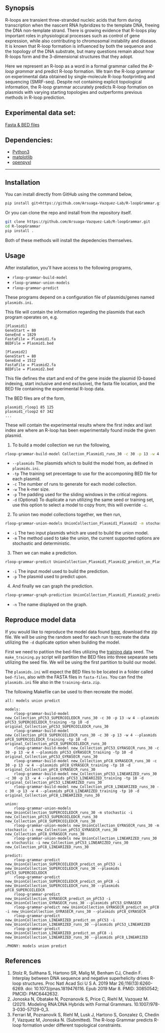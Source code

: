 ## Synopsis
R-loops are transient three-stranded nucleic acids that form during transcription when the nascent RNA hybridizes to the template DNA, freeing the DNA non-template strand. There is growing evidence that R-loops play important roles in physiological processes such as control of gene expression, while also contributing to chromosomal instability and disease. It is known that R-loop formation is influenced by both the sequence and the topology of the DNA substrate, but many questions remain about how R-loops form and the 3-dimensional structures that they adopt. 

Here we represent an R-loop as a word in a formal grammar called the _R-loop grammar_ and predict R-loop formation. We train the R-loop grammar on experimental data obtained by single-molecule R-loop footprinting and sequencing (SMRF-seq). Despite not containing explicit topological information, the R-loop grammar accurately predicts R-loop formation on plasmids with varying starting topologies and outperforms previous methods in R-loop prediction. 

<!---
Might need a reference for the abstract.
-->

## Experimental data set:
[Fasta & BED files](https://github.com/Arsuaga-Vazquez-Lab/R-loopGrammar/releases/download/v0.0.1-alpha/fasta_bed.zip)

## Dependencies:
- [Python3](https://www.python.org/downloads/)
- [matplotlib](https://pypi.org/project/matplotlib/)
- [openpyxl](https://pypi.org/project/openpyxl/)

_________________

## Installation
You can install directly from GitHub using the command below,
```sh
pip install git+https://github.com/Arsuaga-Vazquez-Lab/R-loopGrammar.git
```
Or you can clone the repo and install from the repository itself.
```sh
git clone https://github.com/Arsuaga-Vazquez-Lab/R-loopGrammar.git
cd R-loopGrammar
pip install .
```
Both of these methods will install the depedencies themselves.

## Usage

After installation, you'll have access to the following programs,
- `rloop-grammar-build-model`
- `rloop-grammar-union-models`
- `rloop-grammar-predict`

These programs depend on a configuration file of plasmids/genes named `plasmids.ini`.

This file will contain the information regarding the plasmids that each program operates on, 
e.g.
```
[Plasmid1]
GeneStart = 80
GeneEnd = 1829
FastaFile = Plasmid1.fa
BEDFile = Plasmid1.bed

[Plasmid2]
GeneStart = 80
GeneEnd = 1512
FastaFile = Plasmid2.fa
BEDFile = Plasmid2.bed
```
This file defines the start and end of the gene inside the plasmid (0-based indexing, start inclusive and end exclusive), the fasta file location, and the BED file containing the experimental R-loop data.

The BED files are of the form,
```
plasmid1_rloop1 85 125
plasmid1_rloop2 67 342
...
```
These will contain the experimental results where the first index and last index are where an R-loop has been experimentally found inside the given plasmid.

1. To build a model collection we run the following,
```sh
rloop-grammar-build-model Collection_Plasmid1_runs_30 -c 30 -p 13 -w 4 --plasmids Plasmid1 -tp 10
```
* `--plasmids` The plasmids which to build the model from, as defined in `plasmids.ini`.
* `-tp` The training set precentage to use for the accomponing BED file for each plasmid.
* `-c` The number of runs to generate for each model collection.
* `-w` The k-mer size.
* `-p` The padding used for the sliding windows in the critical regions.
* `-d` (Optional) To duplicate a run utilizing the same seed or training set, use this option to select a model to copy from; this will override `-c`.

2. To union two model collections together, we then run,
```sh
rloop-grammar-union-models UnionCollection_Plasmid1_Plasmid2 -m stochastic -i Collection_Plasmid1_runs_30 Collection_Plasmid2_runs_30
```
* `-i` The two input plasmids which are used to build the union model.
* `-m` The method used to take the union, the current supported options are stochastic and deterministic.
   
3. Then we can make a prediction.
```sh
rloop-grammar-predict UnionCollection_Plasmid1_Plasmid2_predict_on_Plasmid3 -i UnionCollection_Plasmid1_Plasmid2 --plasmids Plasmid3
```
* `-i` The input model used to build the prediction.
* `-p` The plasmid used to predict upon.

4. And finally we can graph the prediction.
```sh
rloop-grammar-graph-prediction UnionCollection_Plasmid1_Plasmid2_predict_on_Plasmid3 -n Prediction_Plasmid3
```
* `-n` The name displayed on the graph.

## Reproduce model data

If you would like to reproduce the model data found [here](https://github.com/Arsuaga-Vazquez-Lab/R-loopGrammar/releases/download/v0.0.1-alpha/model_data.zip), download the zip file.
We will be using the random seed for each run to recreate the data utilizing the `-d` duplicate option when building the model.

First we need to patition the bed-files utilizing the [training data](https://github.com/Arsuaga-Vazquez-Lab/R-loopGrammar/releases/download/v0.0.1-alpha/training-data.zip) seed.
The `make_training.py` script will partition the BED files into three sepearate sets utilizing the seed file. We will be using the first partition to build our model.

The `plasmids.ini` will expect the BED files to be located in a folder called `bed-files`, also with the FASTA files in `fasta-files`.
You can find the `plasmids.ini` file also in the `training-data.zip`.

The following Makefile can be used to then recreate the model.
```
all: models union predict

models:
	rloop-grammar-build-model new_Collection_pFC53_SUPERCOILEDCR_runs_30 -c 30 -p 13 -w 4 --plasmids pFC53_SUPERCOILEDCR_training -tp 10 -d original_Collection_pFC53_SUPERCOILEDCR_runs_30
	rloop-grammar-build-model new_Collection_pFC8_SUPERCOILEDCR_runs_30 -c 30 -p 13 -w 4 --plasmids pFC8_SUPERCOILEDCR_training -tp 10 -d original_Collection_pFC8_SUPERCOILEDCR_runs_30
	rloop-grammar-build-model new_Collection_pFC53_GYRASECR_runs_30 -c 30 -p 13 -w 4 --plasmids pFC53_GYRASECR_training -tp 10 -d original_Collection_pFC53_GYRASECR_runs_30
	rloop-grammar-build-model new_Collection_pFC8_GYRASECR_runs_30 -c 30 -p 13 -w 4 --plasmids pFC8_GYRASECR_training -tp 10 -d original_Collection_pFC8_GYRASECR_runs_30
	rloop-grammar-build-model new_Collection_pFC53_LINEARIZED_runs_30 -c 30 -p 13 -w 4 --plasmids pFC53_LINEARIZED_training -tp 10 -d original_Collection_pFC53_LINEARIZED_runs_30
	rloop-grammar-build-model new_Collection_pFC8_LINEARIZED_runs_30 -c 30 -p 13 -w 4 --plasmids pFC8_LINEARIZED_training -tp 10 -d original_Collection_pFC8_LINEARIZED_runs_30

union:
	rloop-grammar-union-models new_UnionCollection_SUPERCOILEDCR_runs_30 -m stochastic -i new_Collection_pFC53_SUPERCOILEDCR_runs_30 new_Collection_pFC8_SUPERCOILEDCR_runs_30
	rloop-grammar-union-models new_UnionCollection_GYRASECR_runs_30 -m stochastic -i new_Collection_pFC53_GYRASECR_runs_30 new_Collection_pFC8_GYRASECR_runs_30
	rloop-grammar-union-models new_UnionCollection_LINEARIZED_runs_30 -m stochastic -i new_Collection_pFC53_LINEARIZED_runs_30 new_Collection_pFC8_LINEARIZED_runs_30

predict:
	rloop-grammar-predict new_UnionCollection_SUPERCOILEDCR_predict_on_pFC53 -i new_UnionCollection_SUPERCOILEDCR_runs_30 --plasmids pFC53_SUPERCOILEDCR
	rloop-grammar-predict new_UnionCollection_SUPERCOILEDCR_predict_on_pFC8 -i new_UnionCollection_SUPERCOILEDCR_runs_30 --plasmids pFC8_SUPERCOILEDCR
	rloop-grammar-predict new_UnionCollection_GYRASECR_predict_on_pFC53 -i new_UnionCollection_GYRASECR_runs_30 --plasmids pFC53_GYRASECR
	rloop-grammar-predict new_UnionCollection_GYRASECR_predict_on_pFC8 -i new_UnionCollection_GYRASECR_runs_30 --plasmids pFC8_GYRASECR
	rloop-grammar-predict new_UnionCollection_LINEARIZED_predict_on_pFC53 -i new_UnionCollection_LINEARIZED_runs_30 --plasmids pFC53_LINEARIZED
	rloop-grammar-predict new_UnionCollection_LINEARIZED_predict_on_pFC8 -i new_UnionCollection_LINEARIZED_runs_30 --plasmids pFC8_LINEARIZED

.PHONY: models union predict
```

## References

1. Stolz R, Sulthana S, Hartono SR, Malig M, Benham CJ, Chedin F. Interplay between DNA sequence and negative superhelicity drives R-loop structures. Proc Natl Acad Sci U S A. 2019 Mar 26;116(13):6260-6269. doi: 10.1073/pnas.1819476116. Epub 2019 Mar 8. PMID: 30850542; PMCID: PMC6442632.
2. Jonoska N, Obatake N, Poznanovik S, Price C, Riehl M, Vazquez M. (2021). Modeling RNA:DNA Hybrids with Formal Grammars. 10.1007/978-3-030-57129-0_3.
3. Ferrari M, Poznanovik S, Riehl M, Lusk J, Hartono S, Gonzalez G, Chedin F, Vazquez M, Jonoska N. (Submitted). The R-loop Grammar predicts R-loop formation under different topological constraints.


